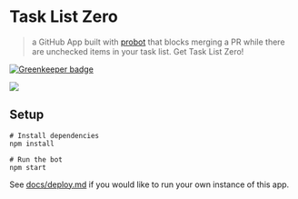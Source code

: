 # Task List Zero

> a GitHub App built with [probot](https://github.com/probot/probot) that blocks
> merging a PR while there are unchecked items in your task list.
> Get Task List Zero!

[![Greenkeeper badge](https://badges.greenkeeper.io/clarkbw/task-list-zero-bot.svg)](https://greenkeeper.io/)

![](https://user-images.githubusercontent.com/2134/32394182-7d2260b2-c099-11e7-93af-3c3ced3fa244.gif)

## Setup

```
# Install dependencies
npm install

# Run the bot
npm start
```

See [docs/deploy.md](docs/deploy.md) if you would like to run your own instance of this app.
